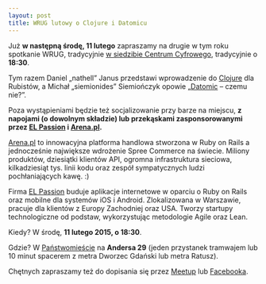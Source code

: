 ```yaml
---
layout: post
title: WRUG lutowy o Clojure i Datomicu
---
```


Już **w następną środę, 11 lutego** zapraszamy na drugie
w tym roku spotkanie WRUG, tradycyjnie [w siedzibie Centrum
Cyfrowego](http://panstwomiasto.pl), tradycyjnie o **18:30**.

Tym razem Daniel „nathell” Janus przedstawi wprowadzenie do
[Clojure](http://clojure.org) dla Rubistów, a Michał „siemionides”
Siemiończyk opowie „[Datomic](http://www.datomic.com) – czemu nie?”.

Poza wystąpieniami będzie też socjalizowanie przy barze na miejscu, **z
napojami (o dowolnym składzie) lub przekąskami zasponsorowanymi przez
[EL Passion](http://www.elpassion.com) i [Arena.pl](http://arena.pl).**

[Arena.pl](http://arena.pl) to innowacyjna platforma handlowa
stworzona w Ruby on Rails a jednocześnie największe wdrożenie
Spree Commerce na świecie. Miliony produktów, dziesiątki klientów
API, ogromna infrastruktura sieciowa, kilkadziesiąt tys. linii
kodu oraz zespół sympatycznych ludzi pochłaniających kawę. :)

Firma [EL Passion](http://www.elpassion.com) buduje aplikacje
internetowe w oparciu o Ruby on Rails oraz mobilne dla systemów
iOS i Android. Zlokalizowana w Warszawie, pracuje dla klientów
z Europy Zachodniej oraz USA. Tworzy startupy technologiczne od
podstaw, wykorzystując metodologie Agile oraz Lean.

Kiedy? W środę, **11 lutego 2015, o 18:30**.

Gdzie? W [Państwomieście](http://panstwomiasto.pl) na
**Andersa 29** (jeden przystanek tramwajem lub 10 minut
spacerem z metra Dworzec Gdański lub metra Ratusz).

Chętnych zapraszamy też do dopisania się przez
[Meetup](http://www.meetup.com/Warsaw-Ruby-Users-Group-WRUG/events/220274044/)
lub [Facebooka](https://www.facebook.com/events/411067919059423/).
